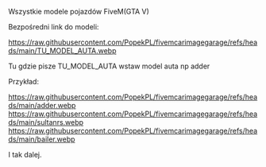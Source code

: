 Wszystkie modele pojazdów FiveM(GTA V)

Bezpośredni link do modeli:

https://raw.githubusercontent.com/PopekPL/fivemcarimagegarage/refs/heads/main/TU_MODEL_AUTA.webp

Tu gdzie pisze TU_MODEL_AUTA wstaw model auta np adder

Przykład:

https://raw.githubusercontent.com/PopekPL/fivemcarimagegarage/refs/heads/main/adder.webp 
https://raw.githubusercontent.com/PopekPL/fivemcarimagegarage/refs/heads/main/sultanrs.webp 
https://raw.githubusercontent.com/PopekPL/fivemcarimagegarage/refs/heads/main/bailer.webp

I tak dalej.
